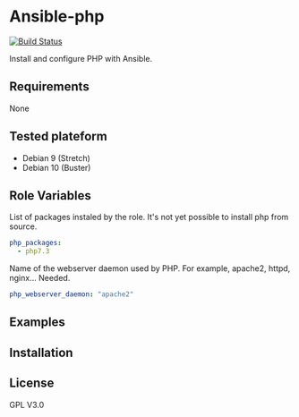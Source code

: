# Ansible-php
[![Build Status](https://travis-ci.org/thetarto/ansible-php.svg?branch=master)](https://travis-ci.org/thetarto/ansible-php)

Install and configure PHP with Ansible.

## Requirements

None

## Tested plateform
* Debian 9 (Stretch)
* Debian 10 (Buster)

## Role Variables
List of packages instaled by the role. It's not yet possible to install php from source.
```yaml
php_packages:
  - php7.3
```
Name of the webserver daemon used by PHP. For example, apache2, httpd, nginx... Needed.
```yaml
php_webserver_daemon: "apache2"
```
## Examples
## Installation
## License
GPL V3.0
